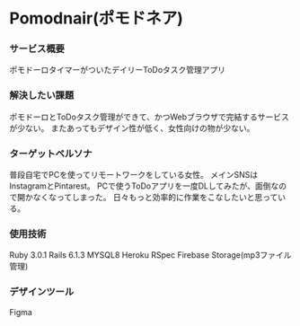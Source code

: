 # Pomodnair(ポモドネア)

### サービス概要
ポモドーロタイマーがついたデイリーToDoタスク管理アプリ

### 解決したい課題
ポモドーロとToDoタスク管理ができて、かつWebブラウザで完結するサービスが少ない。
またあってもデザイン性が低く、女性向けの物が少ない。

### ターゲットペルソナ
普段自宅でPCを使ってリモートワークをしている女性。
メインSNSはInstagramとPintarest。
PCで使うToDoアプリを一度DLしてみたが、面倒なので開かなくなってしまった。
日々もっと効率的に作業をこなしたいと思っている。

### 使用技術

Ruby 3.0.1
Rails 6.1.3
MYSQL8
Heroku
RSpec
Firebase Storage(mp3ファイル管理)

### デザインツール
Figma
